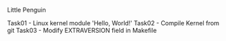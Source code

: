 Little Penguin 

Task01 - Linux kernel module 'Hello, World!'
Task02 - Compile Kernel from git
Task03 - Modify EXTRAVERSION field in Makefile